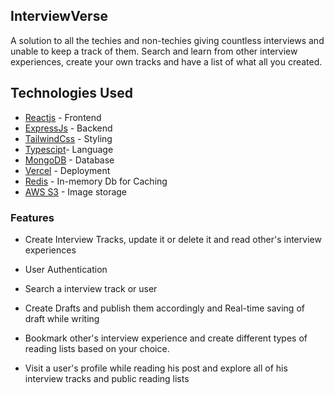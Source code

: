 ## InterviewVerse
 A solution to all the techies and non-techies giving countless interviews and unable to keep a track of them.
 Search and learn from other interview experiences, create your own tracks and have a list of what all you created.

## Technologies Used

  - [Reactjs](https://https://react.dev/) - Frontend
  - [ExpressJs](https://expressjs.com/) - Backend
  - [TailwindCss](https://tailwindcss.com/) - Styling
  - [Typescipt](https://www.typescriptlang.org/)- Language
  - [MongoDB](https://www.mongodb.com/) - Database
  - [Vercel](https://vercel.com/) - Deployment
  - [Redis](https://redis.io/meeting/?utm_campaign=gg_s_brand_bam_acq_apac-ind-en&utm_source=google&utm_medium=cpc&utm_content=&utm_term=&gad_source=1&gclid=CjwKCAjw-O6zBhASEiwAOHeGxZfe-kghI4CJN1Lg2tcphenXrO4HjXEPpPhHWCkB4rA35kbML-yKexoCSvwQAvD_BwE) - In-memory Db for Caching
  - [AWS S3](https://aws.amazon.com/pm/serv-s3/?gclid=CjwKCAjw-O6zBhASEiwAOHeGxTQAR9CSIYmoS2ciLjSXdSf97s2xISnNwGyfF9CNRl_c_R12068ArxoCGb4QAvD_BwE&trk=b8b87cd7-09b8-4229-a529-91943319b8f5&sc_channel=ps&ef_id=CjwKCAjw-O6zBhASEiwAOHeGxTQAR9CSIYmoS2ciLjSXdSf97s2xISnNwGyfF9CNRl_c_R12068ArxoCGb4QAvD_BwE:G:s&s_kwcid=AL!4422!3!536324516040!e!!g!!aws%20s3!11539706604!115473954714) - Image storage


### Features

* Create Interview Tracks, update it or delete it and read other's interview experiences
  
* User Authentication

* Search a interview track or user

* Create Drafts and publish them accordingly and Real-time saving of draft while writing

* Bookmark other's interview experience and create different types of reading lists based on your choice.

* Visit a user's profile while reading his post and explore all of his interview tracks and public reading lists

